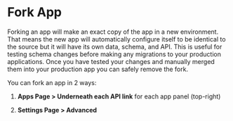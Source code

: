 # Fork App

Forking an app will make an exact copy of the app in a new environment. That means the new app will automatically configure itself to be identical to the
source but it will have its own data, schema, and API. This is useful for testing schema changes before making any migrations to your production applications.
Once you have tested your changes and manually merged them into your production app you can safely remove the fork.

You can fork an app in 2 ways:

1. **Apps Page > Underneath each API link** for each app panel (top-right)

2. **Settings Page > Advanced**